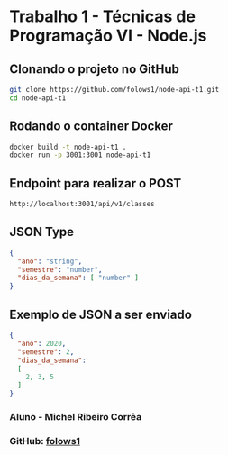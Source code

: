 # Trabalho 1 - Técnicas de Programação VI - Node.js

## Clonando o projeto no GitHub

```bash
git clone https://github.com/folows1/node-api-t1.git
cd node-api-t1
```

## Rodando o container Docker

```bash
docker build -t node-api-t1 .
docker run -p 3001:3001 node-api-t1
```

## Endpoint para realizar o POST

```bash
http://localhost:3001/api/v1/classes
```
## JSON Type

```json
{
  "ano": "string",
  "semestre": "number",
  "dias_da_semana": [ "number" ]
}
```

## Exemplo de JSON a ser enviado

```json
{
  "ano": 2020,
  "semestre": 2,
  "dias_da_semana": 
  [
    2, 3, 5
  ]
}
```


### Aluno - Michel Ribeiro Corrêa
### GitHub: [folows1](https://github.com/folows1)